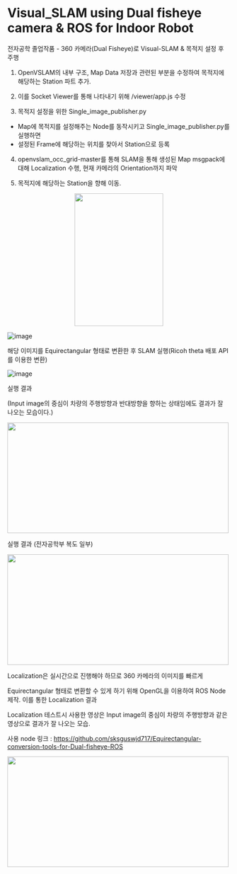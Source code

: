 # Visual_SLAM using Dual fisheye camera & ROS for Indoor Robot
전자공학 졸업작품 - 360 카메라(Dual Fisheye)로 Visual-SLAM & 목적지 설정 후 주행

1. OpenVSLAM의 내부 구조, Map Data 저장과 관련된 부분을 수정하여 목적지에 해당하는 Station 파트 추가.

2. 이를 Socket Viewer를 통해 나타내기 위해 /viewer/app.js 수정

3. 목적지 설정을 위한 Single_image_publisher.py
 - Map에 목적지를 설정해주는 Node를 동작시키고 Single_image_publisher.py를 실행하면 
 - 설정된 Frame에 해당하는 위치를 찾아서 Station으로 등록

4. openvslam_occ_grid-master를 통해 SLAM을 통해 생성된 Map msgpack에 대해 Localization 수행, 
   현재 카메라의 Orientation까지 파악

5. 목적지에 해당하는 Station을 향해 이동.

 <center><img src="https://user-images.githubusercontent.com/59793091/113572266-dcc03200-9652-11eb-966b-8fe90e12c87e.png" width="200" height="300"></center>

![image](https://user-images.githubusercontent.com/59793091/113572481-3d4f6f00-9653-11eb-82c5-280c6b6e477f.png)

 해당 이미지를 Equirectangular 형태로 변환한 후 SLAM 실행(Ricoh theta 배포 API를 이용한 변환)

![image](https://user-images.githubusercontent.com/59793091/113572497-450f1380-9653-11eb-98d1-d3f0454987db.png)

 실행 결과
 
 (Input image의 중심이 차량의 주행방향과 반대방향을 향하는 상태임에도 결과가 잘 나오는 모습이다.)
 
<img src="https://user-images.githubusercontent.com/59793091/113572861-fada6200-9653-11eb-8962-896e05c3b78e.gif" width="500" height="250">

 실행 결과 (전자공학부 복도 일부)

<img src="https://user-images.githubusercontent.com/59793091/113572946-23625c00-9654-11eb-8606-2407549ee595.png" width="500" height="250">

Localization은 실시간으로 진행해야 하므로 360 카메라의 이미지를 빠르게 

Equirectangular 형태로 변환할 수 있게 하기 위해 OpenGL을 이용하여 ROS Node 제작. 이를 통한 Localization 결과

Localization 테스트시 사용한 영상은 Input image의 중심이 차량의 주행방향과 같은 영상으로 결과가 잘 나오는 모습.

사용 node 링크 : https://github.com/sksguswjd717/Equirectangular-conversion-tools-for-Dual-fisheye-ROS

<img src="https://user-images.githubusercontent.com/59793091/113671455-527adb00-96f1-11eb-9095-af5333451186.gif" width="500" height="250">


